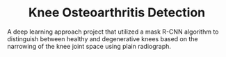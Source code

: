 <h1 align="center"> Knee Osteoarthritis Detection </h1>
A deep learning approach project that utilized a mask R-CNN algorithm to distinguish between healthy and degenerative knees based on the narrowing of the knee joint space using plain radiograph.
